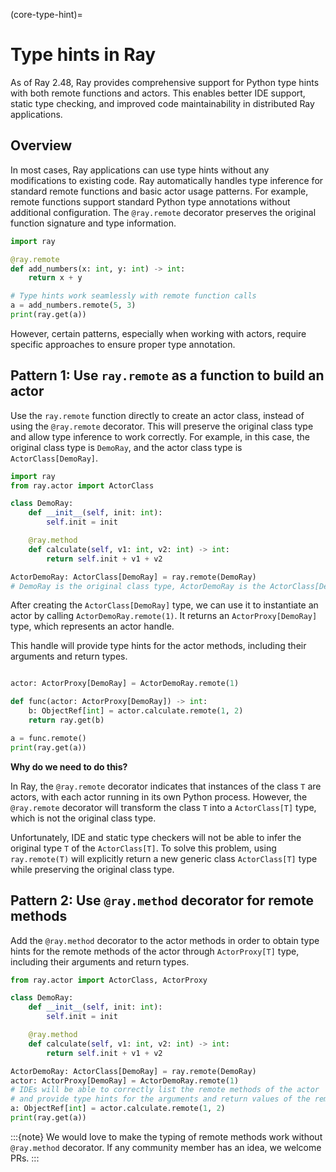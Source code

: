 (core-type-hint)=

# Type hints in Ray

As of Ray 2.48, Ray provides comprehensive support for Python type hints with both remote functions and actors. This enables better IDE support, static type checking, and improved code maintainability in distributed Ray applications.

## Overview

In most cases, Ray applications can use type hints without any modifications to existing code. Ray automatically handles type inference for standard remote functions and basic actor usage patterns. For example, remote functions support standard Python type annotations without additional configuration. The `@ray.remote` decorator preserves the original function signature and type information.

```python
import ray

@ray.remote
def add_numbers(x: int, y: int) -> int:
    return x + y

# Type hints work seamlessly with remote function calls
a = add_numbers.remote(5, 3)
print(ray.get(a))
```

However, certain patterns, especially when working with actors, require specific approaches to ensure proper type annotation.

## Pattern 1: Use `ray.remote` as a function to build an actor

Use the `ray.remote` function directly to create an actor class, instead of using the `@ray.remote` decorator. This will preserve the original class type and allow type inference to work correctly. For example, in this case, the original class type is `DemoRay`, and the actor class type is `ActorClass[DemoRay]`.

```python
import ray
from ray.actor import ActorClass

class DemoRay:
    def __init__(self, init: int):
        self.init = init

    @ray.method
    def calculate(self, v1: int, v2: int) -> int:
        return self.init + v1 + v2

ActorDemoRay: ActorClass[DemoRay] = ray.remote(DemoRay)
# DemoRay is the original class type, ActorDemoRay is the ActorClass[DemoRay] type
```

After creating the `ActorClass[DemoRay]` type, we can use it to instantiate an actor by calling `ActorDemoRay.remote(1)`. It returns an `ActorProxy[DemoRay]` type, which represents an actor handle.

This handle will provide type hints for the actor methods, including their arguments and return types.

```python

actor: ActorProxy[DemoRay] = ActorDemoRay.remote(1)

def func(actor: ActorProxy[DemoRay]) -> int:
    b: ObjectRef[int] = actor.calculate.remote(1, 2)
    return ray.get(b)

a = func.remote()
print(ray.get(a))
```

**Why do we need to do this?**

In Ray, the `@ray.remote` decorator indicates that instances of the class `T` are actors, with each actor running in its own Python process. However, the `@ray.remote` decorator will transform the class `T` into a `ActorClass[T]` type, which is not the original class type.

Unfortunately, IDE and static type checkers will not be able to infer the original type `T` of the `ActorClass[T]`. To solve this problem, using `ray.remote(T)` will explicitly return a new generic class `ActorClass[T]` type while preserving the original class type.

## Pattern 2: Use `@ray.method` decorator for remote methods

Add the `@ray.method` decorator to the actor methods in order to obtain type hints for the remote methods of the actor through `ActorProxy[T]` type, including their arguments and return types.

```python
from ray.actor import ActorClass, ActorProxy

class DemoRay:
    def __init__(self, init: int):
        self.init = init

    @ray.method
    def calculate(self, v1: int, v2: int) -> int:
        return self.init + v1 + v2

ActorDemoRay: ActorClass[DemoRay] = ray.remote(DemoRay)
actor: ActorProxy[DemoRay] = ActorDemoRay.remote(1)
# IDEs will be able to correctly list the remote methods of the actor
# and provide type hints for the arguments and return values of the remote methods
a: ObjectRef[int] = actor.calculate.remote(1, 2)
print(ray.get(a))
```

:::{note}
We would love to make the typing of remote methods work without `@ray.method` decorator. If any community member has an idea, we welcome PRs.
:::

